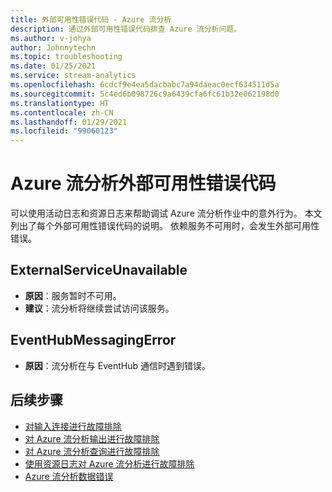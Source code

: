 ```yaml
---
title: 外部可用性错误代码 - Azure 流分析
description: 通过外部可用性错误代码排查 Azure 流分析问题。
ms.author: v-johya
author: Johnnytechn
ms.topic: troubleshooting
ms.date: 01/25/2021
ms.service: stream-analytics
ms.openlocfilehash: 6cdcf9e4ea5dacbabc7a94daeac0ecf634511d5a
ms.sourcegitcommit: 5c4ed6b098726c9a6439cfa6fc61b32e062198d0
ms.translationtype: HT
ms.contentlocale: zh-CN
ms.lasthandoff: 01/29/2021
ms.locfileid: "99060123"
---
```

# <a name="azure-stream-analytics-external-availability-error-codes"></a>Azure 流分析外部可用性错误代码

可以使用活动日志和资源日志来帮助调试 Azure 流分析作业中的意外行为。 本文列出了每个外部可用性错误代码的说明。 依赖服务不可用时，会发生外部可用性错误。

## <a name="externalserviceunavailable"></a>ExternalServiceUnavailable

* **原因**：服务暂时不可用。
* **建议**：流分析将继续尝试访问该服务。

## <a name="eventhubmessagingerror"></a>EventHubMessagingError

* **原因**：流分析在与 EventHub 通信时遇到错误。 


## <a name="next-steps"></a>后续步骤

* [对输入连接进行故障排除](stream-analytics-troubleshoot-input.md)
* [对 Azure 流分析输出进行故障排除](stream-analytics-troubleshoot-output.md)
* [对 Azure 流分析查询进行故障排除](stream-analytics-troubleshoot-query.md)
* [使用资源日志对 Azure 流分析进行故障排除](stream-analytics-job-diagnostic-logs.md)
* [Azure 流分析数据错误](data-errors.md)

